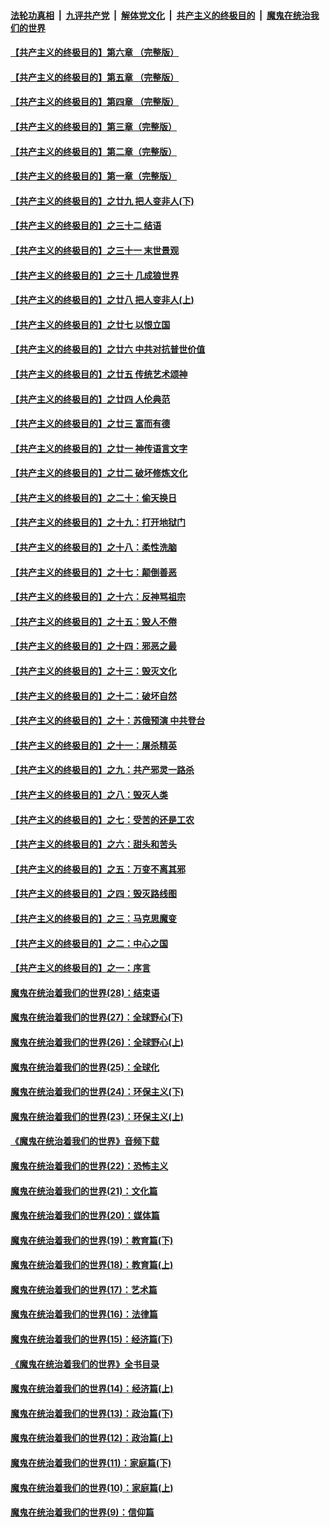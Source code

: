 

####  [法轮功真相](../../../../basic/blob/master/README.md?t=07061831) &nbsp;|&nbsp; [九评共产党](../../../../9ping.md/blob/master/README.md?t=07061831) &nbsp;|&nbsp; [解体党文化](../../../../jtdwh.md/blob/master/README.md?t=07061831)  &nbsp;|&nbsp; [共产主义的终极目的](../../../../gczydzjmd.md/blob/master/README.md?t=07061831) &nbsp;|&nbsp; [魔鬼在统治我们的世界](../../../../mgztzwmdsj.md/blob/master/README.md?t=07061831) 

#### [【共产主义的终极目的】第六章 （完整版）](../pages/nsc422/n11428913.md?t=07061831) 

#### [【共产主义的终极目的】第五章 （完整版）](../pages/nsc422/n11428912.md?t=07061831) 

#### [【共产主义的终极目的】第四章 （完整版）](../pages/nsc422/n11428907.md?t=07061831) 

#### [【共产主义的终极目的】第三章（完整版）](../pages/nsc422/n11428848.md?t=07061831) 

#### [【共产主义的终极目的】第二章（完整版）](../pages/nsc422/n11428831.md?t=07061831) 

#### [【共产主义的终极目的】第一章（完整版）](../pages/nsc422/n11417651.md?t=07061831) 

#### [【共产主义的终极目的】之廿九 把人变非人(下)](../pages/nsc422/n11344140.md?t=07061831) 

#### [【共产主义的终极目的】之三十二 结语](../pages/nsc422/n11360535.md?t=07061831) 

#### [【共产主义的终极目的】之三十一 末世景观](../pages/nsc422/n11351129.md?t=07061831) 

#### [【共产主义的终极目的】之三十 几成狼世界](../pages/nsc422/n11348280.md?t=07061831) 

#### [【共产主义的终极目的】之廿八 把人变非人(上)](../pages/nsc422/n11340492.md?t=07061831) 

#### [【共产主义的终极目的】之廿七 以恨立国](../pages/nsc422/n11336944.md?t=07061831) 

#### [【共产主义的终极目的】之廿六 中共对抗普世价值](../pages/nsc422/n11324785.md?t=07061831) 

#### [【共产主义的终极目的】之廿五 传统艺术颂神](../pages/nsc422/n11296396.md?t=07061831) 

#### [【共产主义的终极目的】之廿四 人伦典范](../pages/nsc422/n11296397.md?t=07061831) 

#### [【共产主义的终极目的】之廿三 富而有德](../pages/nsc422/n11283598.md?t=07061831) 

#### [【共产主义的终极目的】之廿一 神传语言文字](../pages/nsc422/n11263265.md?t=07061831) 

#### [【共产主义的终极目的】之廿二 破坏修炼文化](../pages/nsc422/n11245728.md?t=07061831) 

#### [【共产主义的终极目的】之二十：偷天换日](../pages/nsc422/n11238846.md?t=07061831) 

#### [【共产主义的终极目的】之十九：打开地狱门](../pages/nsc422/n11206376.md?t=07061831) 

#### [【共产主义的终极目的】之十八：柔性洗脑](../pages/nsc422/n11199994.md?t=07061831) 

#### [【共产主义的终极目的】之十七：颠倒善恶](../pages/nsc422/n11179782.md?t=07061831) 

#### [【共产主义的终极目的】之十六：反神骂祖宗](../pages/nsc422/n11166798.md?t=07061831) 

#### [【共产主义的终极目的】之十五：毁人不倦](../pages/nsc422/n11166792.md?t=07061831) 

#### [【共产主义的终极目的】之十四：邪恶之最](../pages/nsc422/n11150249.md?t=07061831) 

#### [【共产主义的终极目的】之十三：毁灭文化](../pages/nsc422/n11135227.md?t=07061831) 

#### [【共产主义的终极目的】之十二：破坏自然](../pages/nsc422/n11135214.md?t=07061831) 

#### [【共产主义的终极目的】之十：苏俄预演 中共登台](../pages/nsc422/n11118424.md?t=07061831) 

#### [【共产主义的终极目的】之十一：屠杀精英](../pages/nsc422/n11118442.md?t=07061831) 

#### [【共产主义的终极目的】之九：共产邪灵一路杀](../pages/nsc422/n11114139.md?t=07061831) 

#### [【共产主义的终极目的】之八：毁灭人类](../pages/nsc422/n11108503.md?t=07061831) 

#### [【共产主义的终极目的】之七：受苦的还是工农](../pages/nsc422/n11101809.md?t=07061831) 

#### [【共产主义的终极目的】之六：甜头和苦头](../pages/nsc422/n11096971.md?t=07061831) 

#### [【共产主义的终极目的】之五：万变不离其邪](../pages/nsc422/n11091285.md?t=07061831) 

#### [【共产主义的终极目的】之四：毁灭路线图](../pages/nsc422/n11086284.md?t=07061831) 

#### [【共产主义的终极目的】之三：马克思魔变](../pages/nsc422/n11061941.md?t=07061831) 

#### [【共产主义的终极目的】之二：中心之国](../pages/nsc422/n11047728.md?t=07061831) 

#### [【共产主义的终极目的】之一：序言](../pages/nsc422/n11086077.md?t=07061831) 

#### [魔鬼在统治着我们的世界(28)：结束语](../pages/nsc422/n10936246.md?t=07061831) 

#### [魔鬼在统治着我们的世界(27)：全球野心(下)](../pages/nsc422/n10928319.md?t=07061831) 

#### [魔鬼在统治着我们的世界(26)：全球野心(上)](../pages/nsc422/n10900318.md?t=07061831) 

#### [魔鬼在统治着我们的世界(25)：全球化](../pages/nsc422/n10788205.md?t=07061831) 

#### [魔鬼在统治着我们的世界(24)：环保主义(下)](../pages/nsc422/n10695307.md?t=07061831) 

#### [魔鬼在统治着我们的世界(23)：环保主义(上)](../pages/nsc422/n10688613.md?t=07061831) 

#### [《魔鬼在统治着我们的世界》音频下载](../pages/nsc422/n10635553.md?t=07061831) 

#### [魔鬼在统治着我们的世界(22)：恐怖主义](../pages/nsc422/n10614727.md?t=07061831) 

#### [魔鬼在统治着我们的世界(21)：文化篇](../pages/nsc422/n10597706.md?t=07061831) 

#### [魔鬼在统治着我们的世界(20)：媒体篇](../pages/nsc422/n10586579.md?t=07061831) 

#### [魔鬼在统治着我们的世界(19)：教育篇(下)](../pages/nsc422/n10564808.md?t=07061831) 

#### [魔鬼在统治着我们的世界(18)：教育篇(上)](../pages/nsc422/n10526970.md?t=07061831) 

#### [魔鬼在统治着我们的世界(17)：艺术篇](../pages/nsc422/n10499093.md?t=07061831) 

#### [魔鬼在统治着我们的世界(16)：法律篇](../pages/nsc422/n10485969.md?t=07061831) 

#### [魔鬼在统治着我们的世界(15)：经济篇(下)](../pages/nsc422/n10469975.md?t=07061831) 

#### [《魔鬼在统治着我们的世界》全书目录](../pages/nsc422/n10464261.md?t=07061831) 

#### [魔鬼在统治着我们的世界(14)：经济篇(上)](../pages/nsc422/n10457370.md?t=07061831) 

#### [魔鬼在统治着我们的世界(13)：政治篇(下)](../pages/nsc422/n10448270.md?t=07061831) 

#### [魔鬼在统治着我们的世界(12)：政治篇(上)](../pages/nsc422/n10444576.md?t=07061831) 

#### [魔鬼在统治着我们的世界(11)：家庭篇(下)](../pages/nsc422/n10440961.md?t=07061831) 

#### [魔鬼在统治着我们的世界(10)：家庭篇(上)](../pages/nsc422/n10435448.md?t=07061831) 

#### [魔鬼在统治着我们的世界(9)：信仰篇](../pages/nsc422/n10432159.md?t=07061831) 

